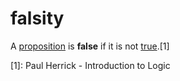 # falsity

A [proposition](/logic/proposition.md) is **false** if it is not
[true](/logic/truth.md).[1]

[1]: Paul Herrick - Introduction to Logic
